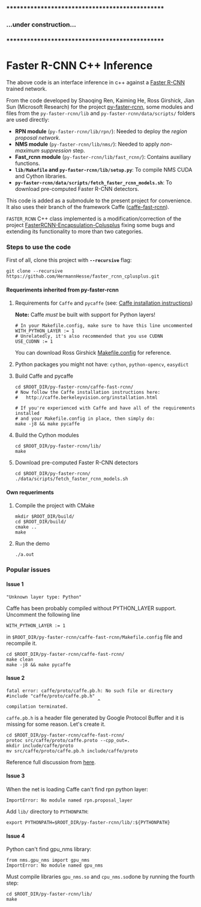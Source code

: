 ### **********************************************
### ...under construction...
### **********************************************

# Faster R-CNN C++ Inference

The above code is an interface inference in c++ against a [Faster R-CNN](https://github.com/rbgirshick/py-faster-rcnn) trained network.

From the code developed by Shaoqing Ren, Kaiming He, Ross Girshick, Jian Sun (Microsoft Research) for the project [py-faster-rcnn](https://github.com/rbgirshick/py-faster-rcnn), some modules and files from the `py-faster-rcnn/lib` and `py-faster-rcnn/data/scripts/` folders are used directly:
 - **RPN module** (`py-faster-rcnn/lib/rpn/`): Needed to deploy the *region proposal network*.
 - **NMS module** (`py-faster-rcnn/lib/nms/`): Needed to apply *non-maximum suppression* step.
 - **Fast_rcnn module** (`py-faster-rcnn/lib/fast_rcnn/`): Contains auxiliary functions.
 - **`lib/Makefile` and `py-faster-rcnn/lib/setup.py`**: To compile NMS CUDA and Cython libraries.
 - **`py-faster-rcnn/data/scripts/fetch_faster_rcnn_models.sh`**: To download pre-computed Faster R-CNN detectors.

This code is added as a submodule to the present project for convenience. It also uses their branch of the framework Caffe ([caffe-fast-rcnn](https://github.com/rbgirshick/caffe-fast-rcnn/tree/0dcd397b29507b8314e252e850518c5695efbb83)).

`FASTER_RCNN` C++ class implemented is a modification/correction of the project [FasterRCNN-Encapsulation-Cplusplus](https://github.com/YihangLou/FasterRCNN-Encapsulation-Cplusplus) fixing some bugs and extending its functionality to more than two categories.

### Steps to use the code

First of all, clone this project with **`--recursive`** flag:
```Shell
git clone --recursive https://github.com/HermannHesse/faster_rcnn_cplusplus.git
```

#### Requeriments inherited from py-faster-rcnn

1. Requirements for `Caffe` and `pycaffe` (see: [Caffe installation instructions](http://caffe.berkeleyvision.org/installation.html))

    **Note:** Caffe *must* be built with support for Python layers!
    ```make
    # In your Makefile.config, make sure to have this line uncommented
    WITH_PYTHON_LAYER := 1
    # Unrelatedly, it's also recommended that you use CUDNN
    USE_CUDNN := 1
      ```
    You can download Ross Girshick [Makefile.config](http://www.cs.berkeley.edu/~rbg/fast-rcnn-data/Makefile.config) for reference.
  
2. Python packages you might not have: `cython`, `python-opencv`, `easydict`

3. Build Caffe and pycaffe
    ```Shell
    cd $ROOT_DIR/py-faster-rcnn/caffe-fast-rcnn/
    # Now follow the Caffe installation instructions here:
    #   http://caffe.berkeleyvision.org/installation.html

    # If you're experienced with Caffe and have all of the requirements installed
    # and your Makefile.config in place, then simply do:
    make -j8 && make pycaffe
    ```
    
4. Build the Cython modules
    ```Shell
    cd $ROOT_DIR/py-faster-rcnn/lib/
    make
    ```

5. Download pre-computed Faster R-CNN detectors
    ```Shell
    cd $ROOT_DIR/py-faster-rcnn/
    ./data/scripts/fetch_faster_rcnn_models.sh
    ```
    
#### Own requeriments

1. Compile the project with CMake
    ```Shell
    mkdir $ROOT_DIR/build/
    cd $ROOT_DIR/build/
    cmake ..
    make
    ```

2. Run the demo
    ```Shell
    ./a.out
    ```
    
### Popular issues

#### Issue 1

```Shell
"Unknown layer type: Python"
```
Caffe has been probably compiled without PYTHON_LAYER support. Uncomment the following line 
```make
WITH_PYTHON_LAYER := 1
```
in `$ROOT_DIR/py-faster-rcnn/caffe-fast-rcnn/Makefile.config` file and recompile it.
```Shell
cd $ROOT_DIR/py-faster-rcnn/caffe-fast-rcnn/
make clean
make -j8 && make pycaffe
```

#### Issue 2

```Shell
fatal error: caffe/proto/caffe.pb.h: No such file or directory
#include "caffe/proto/caffe.pb.h"
                                  ^
compilation terminated.
```
`caffe.pb.h` is a header file generated by Google Protocol Buffer and it is missing for some reason. Let's create it.
```Shell
cd $ROOT_DIR/py-faster-rcnn/caffe-fast-rcnn/
protoc src/caffe/proto/caffe.proto --cpp_out=.
mkdir include/caffe/proto
mv src/caffe/proto/caffe.pb.h include/caffe/proto
```
Reference full discussion from [here](https://github.com/NVIDIA/DIGITS/issues/105).

#### Issue 3

When the net is loading Caffe can't find rpn python layer:
```Shell
ImportError: No module named rpn.proposal_layer
```
Add `lib/` directory to `PYTHONPATH`:
```Shell
export PYTHONPATH=$ROOT_DIR/py-faster-rcnn/lib/:${PYTHONPATH} 
```

#### Issue 4

Python can't find gpu_nms library:
```Shell
from nms.gpu_nms import gpu_nms
ImportError: No module named gpu_nms
```
Must compile libraries `gpu_nms.so` and `cpu_nms.so`done by running the fourth step:
```Shell
cd $ROOT_DIR/py-faster-rcnn/lib/
make
```
